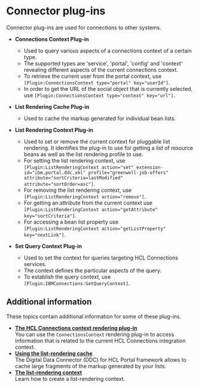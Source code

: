 # Connector plug-ins


Connector plug-ins are used for connections to other systems.

-   **Connections Context Plug-in**

    -   Used to query various aspects of a connections context of a certain type.
    -   The supported types are 'service', 'portal', 'config' and 'context' revealing different aspects of the current connections context.
    -   To retrieve the current user from the portal context, use `[Plugin:ConnectionsContext type="portal" key="userId"]`.
    -   In order to get the URL of the social object that is currently selected, use `[Plugin:ConnectionsContext type="context" key="url"]`.
-   **List Rendering Cache Plug-in**

    -   Used to cache the markup generated for individual bean lists.

-   **List Rendering Context Plug-in**

    -   Used to set or remove the current context for pluggable list rendering. It identifies the plug-in to use for getting a list of resource beans as well as the list rendering profile to use.
    -   For setting the list rendering context, use `[Plugin:ListRenderingContext action="set" extension-id="ibm.portal.ddc.xml" profile="greenwell-job-offers" attribute="sortCriteria=lastModified" attribute="sortOrder=asc"]`.
    -   For removing the list rendering context, use `[Plugin:ListRenderingContext action="remove"]`.
    -   For getting an attribute from the current context use `[Plugin:ListRenderingContext action="getAttribute" key="sortCriteria"]`.
    -   For accessing a bean list property use `[Plugin:ListRenderingContext action="getListProperty" key="nextLink"]`.

-   **Set Query Context Plug-in**

    -   Used to set the context for queries targeting HCL Connections services.
    -   The context defines the particular aspects of the query.
    -   To establish the query context, use `[Plugin:IBMConnections:SetQueryContext]`.

## Additional information

These topics contain additional information for some of these plug-ins.

-   **[The HCL Connections context rendering plug-in](soc_rendr_conn_context_plgn.md)**  
You can use the `ConnectionsContext` rendering plug-in to access information that is related to the current HCL Connections integration context.
-   **[Using the list-rendering cache](plrf_tune_markup_chache.md)**  
The Digital Data Connector \(DDC\) for HCL Portal framework allows to cache large fragments of the markup generated by your lists.
-   **[The list-rendering context](../connector_plugins/list_rendering_context/index.md)**  
Learn how to create a list-rendering context.

